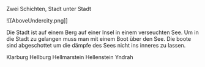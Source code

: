 Zwei Schichten, Stadt unter Stadt 

![[AboveUndercity.png]]

Die Stadt ist auf einem Berg auf einer Insel in einem verseuchten See. Um in die Stadt zu gelangen muss man mit einem Boot über den See. Die boote sind abgeschottet um die dämpfe des Sees nicht ins inneres zu lassen. 

Klarburg 
Hellburg
Hellmarstein
Hellenstein
Yndrah